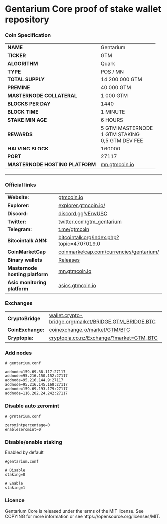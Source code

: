Gentarium Core proof of stake wallet repository
================================================

<h3>Coin Specification</h3>

<table>
<tbody>
<tr><td><strong>NAME</strong></td><td>Gentarium</td></tr>
<tr><td><strong>TICKER</strong></td><td>GTM</td></tr>
<tr><td><strong>ALGORITHM</strong></td><td>Quark</td></tr>
<tr><td><strong>TYPE</strong></td><td>POS / MN</td></tr>
<tr><td><strong>TOTAL SUPPLY</strong></td><td> 14 200 000 GTM</td></tr>
<tr><td><strong>PREMINE</strong></td><td>40 000 GTM</td></tr>
<tr><td><strong>MASTERNODE COLLATERAL</strong></td><td>1 000 GTM</td></tr>
<tr><td><strong>BLOCKS PER DAY</strong></td><td>1440</td></tr>
<tr><td><strong>BLOCK TIME</strong></td><td>1 MINUTE</td></tr>
<tr><td><strong>STAKE MIN AGE</strong></td><td>6 HOURS</td></tr>
<tr><td><strong>REWARDS</strong></td><td>5 GTM MASTERNODE<br>1 GTM STAKING<br>0,5 GTM DEV FEE</td></tr>
<tr><td><strong>HALVING BLOCK</strong></td><td>160000</td></tr>
<tr><td><strong>PORT</strong></td><td>27117</td></tr>
<tr><td><strong>MASTERNODE HOSTING PLATFORM</strong></td><td><a href='https://mn.gtmcoin.io/'>mn.gtmcoin.io</a></td></tr>
</tbody>
</table>
<hr>

<h3>Official links</h3>

<table>
<tbody>
<tr><td><strong>Website:</strong></td><td><a href='https://gtmcoin.io/'>gtmcoin.io</a></td></td></tr>
<tr><td><strong>Explorer:</strong></td><td><a href='https://explorer.gtmcoin.io/'>explorer.gtmcoin.io/</a></td></tr>
<tr><td><strong>Discord:</strong></td><td><a href='https://discord.gg/vErwUSC'>discord.gg/vErwUSC</a></td></tr>
<tr><td><strong>Twitter:</strong></td><td><a href='https://twitter.com/gtm_gentarium'>twitter.com/gtm_gentarium</a></td></tr>
<tr><td><strong>Telegram:</strong></td><td><a href='https://t.me/gtmcoin'>t.me/gtmcoin</a></td></tr>
<tr><td><strong>Bitcointalk ANN:</strong></td><td><a href='https://bitcointalk.org/index.php?topic=4707019.0'>bitcointalk.org/index.php?topic=4707019.0</a></td></tr>
<tr><td><strong>CoinMarketCap</strong></td><td><a href='https://coinmarketcap.com/currencies/gentarium/'>coinmarketcap.com/currencies/gentarium/</a></td></tr>
<tr><td><strong>Binary wallets</strong></td><td><a href='https://github.com/genterium-project/gentarium-2.0/Releases'>Releases</a></td></tr>
<tr><td><strong>Masternode hosting platform</strong></td><td><a href='https://mn.gtmcoin.io/'>mn.gtmcoin.io</a></td></tr>
<tr><td><strong>Asic monitoring platform</strong></td><td><a href='https://asics.gtmcoin.io/'>asics.gtmcoin.io</a></td></tr>
</tbody>
</table>

<h3>Exchanges</h3>

<table>
<tbody>
<tr><td><strong>CryptoBridge</strong></td><td><a href='https://wallet.crypto-bridge.org/market/BRIDGE.GTM_BRIDGE.BTC'>wallet.crypto-bridge.org/market/BRIDGE.GTM_BRIDGE.BTC</a></td></td></tr>
<tr><td><strong>CoinExchange:</strong></td><td><a href='https://www.coinexchange.io/market/GTM/BTC'>coinexchange.io/market/GTM/BTC</a></td></tr>
<tr><td><strong>Cryptopia:</strong></td><td><a href='https://www.cryptopia.co.nz/Exchange/?market=GTM_BTC'>cryptopia.co.nz/Exchange/?market=GTM_BTC</a></td></tr>
</tbody>
</table>

<h3>Add nodes</h3>

```
# gentarium.conf

addnode=159.69.38.117:27117
addnode=95.216.150.152:27117
addnode=95.216.144.9:27117
addnode=95.216.145.168:27117
addnode=159.69.193.179:27117
addnode=116.202.24.242:27117
```

<h3>Disable auto zeromint</h3>

```
# grntarium.conf

zeromintpercentage=0
enablezeromint=0
```

<h3>Disable/enable staking</h3>

Enabled by default

```
#gentarium.conf

# Disable
staking=0

# Enable
staking=1
```

<h3>Licence</h3>
Gentarium Core is released under the terms of the MIT license. See COPYING for more information or see https://opensource.org/licenses/MIT.

